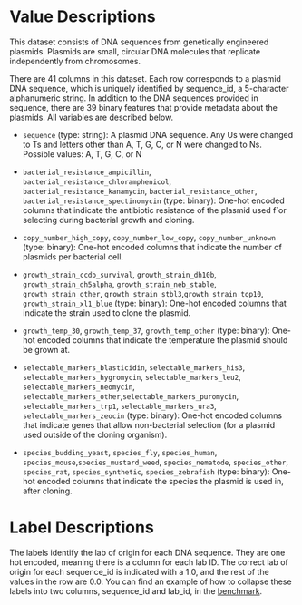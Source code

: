 # Value Descriptions

This dataset consists of DNA sequences from genetically engineered plasmids. Plasmids are small, circular DNA molecules that replicate independently from chromosomes.

There are 41 columns in this dataset. Each row corresponds to a plasmid DNA sequence, which is uniquely identified by sequence_id, a 5-character alphanumeric string. In addition to the DNA sequences provided in sequence, there are 39 binary features that provide metadata about the plasmids. All variables are described below.

- `sequence` (type: string): A plasmid DNA sequence. Any Us were changed to Ts and letters other than A, T, G, C, or N were changed to Ns. Possible values: A, T, G, C, or N

- `bacterial_resistance_ampicillin`, `bacterial_resistance_chloramphenicol`, `bacterial_resistance_kanamycin`, `bacterial_resistance_other`, `bacterial_resistance_spectinomycin` (type: binary): One-hot encoded columns that indicate the antibiotic resistance of the plasmid used f`or selecting during bacterial growth and cloning.
- `copy_number_high_copy`, `copy_number_low_copy`, `copy_number_unknown` (type: binary): One-hot encoded columns that indicate the number of plasmids per bacterial cell.
- `growth_strain_ccdb_survival`, `growth_strain_dh10b`, `growth_strain_dh5alpha`, `growth_strain_neb_stable`, `growth_strain_other`, `growth_strain_stbl3`,`growth_strain_top10`, `growth_strain_xl1_blue` (type: binary): One-hot encoded columns that indicate the strain used to clone the plasmid.
- `growth_temp_30`, `growth_temp_37`, `growth_temp_other` (type: binary): One-hot encoded columns that indicate the temperature the plasmid should be grown at.
- `selectable_markers_blasticidin`, `selectable_markers_his3`, `selectable_markers_hygromycin`, `selectable_markers_leu2`, `selectable_markers_neomycin`, `selectable_markers_other`,`selectable_markers_puromycin`, `selectable_markers_trp1`, `selectable_markers_ura3`, `selectable_markers_zeocin` (type: binary): One-hot encoded columns that indicate genes that allow non-bacterial selection (for a plasmid used outside of the cloning organism).
- `species_budding_yeast`, `species_fly`, `species_human`, `species_mouse`,`species_mustard_weed`, `species_nematode`, `species_other`, `species_rat`, `species_synthetic`, `species_zebrafish` (type: binary): One-hot encoded columns that indicate the species the plasmid is used in, after cloning.

# Label Descriptions

The labels identify the lab of origin for each DNA sequence. They are one hot encoded, meaning there is a column for each lab ID. The correct lab of origin for each sequence_id is indicated with a 1.0, and the rest of the values in the row are 0.0. You can find an example of how to collapse these labels into two columns, sequence_id and lab_id, in the [benchmark](https://www.drivendata.co/blog/genetic-attribution-benchmark).